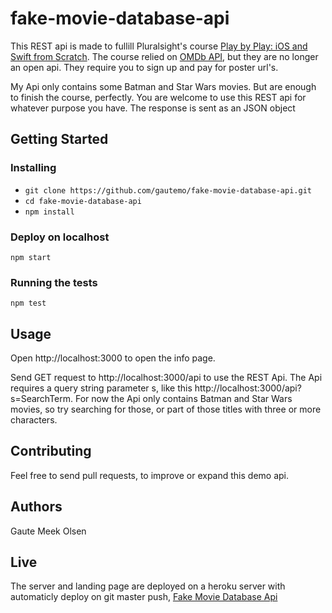 # fake-movie-database-api
This REST api is made to fullill Pluralsight's course [Play by Play: iOS and Swift from Scratch](https://app.pluralsight.com/library/courses/play-by-play-ios-swift-from-scratch/). The course relied on [OMDb API](http://omdbapi.com/), but they are no longer an open api. They require you to sign up and pay for poster url's.

My Api only contains some Batman and Star Wars movies. But are enough to finish the course, perfectly. You are welcome to use this REST api for whatever purpose you have. The response is sent as an JSON object

## Getting Started

### Installing
* `git clone https://github.com/gautemo/fake-movie-database-api.git`
* `cd fake-movie-database-api`
* `npm install`

### Deploy on localhost
`npm start`

### Running the tests
`npm test`

## Usage
Open http://localhost:3000 to open the info page.

Send GET request to http://localhost:3000/api to use the REST Api. The Api requires a query string parameter s, like this http://localhost:3000/api?s=SearchTerm. For now the Api only contains Batman and Star Wars movies, so try searching for those, or part of those titles with three or more characters.

## Contributing
Feel free to send pull requests, to improve or expand this demo api.

## Authors
Gaute Meek Olsen

## Live
The server and landing page are deployed on a heroku server with automaticly deploy on git master push, [Fake Movie Database Api](https://fake-movie-database-api.herokuapp.com/)